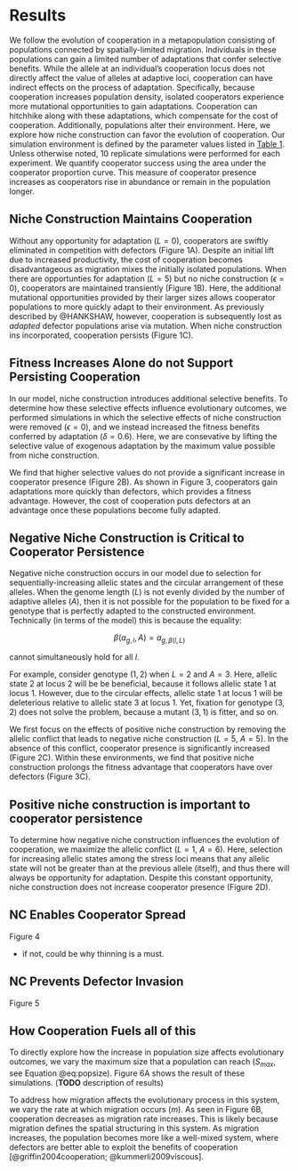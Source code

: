 # Results

We follow the evolution of cooperation in a metapopulation consisting of populations connected by spatially-limited migration.
Individuals in these populations can gain a limited number of adaptations that confer selective benefits.
While the allele at an individual’s cooperation locus does not directly affect the value of alleles at adaptive loci, cooperation can have indirect effects on the process of adaptation.
Specifically, because cooperation increases population density, isolated cooperators experience more mutational opportunities to gain adaptations. 
Cooperation can hitchhike along with these adaptations, which compensate for the cost of cooperation.
Additionally, populations alter their environment.
Here, we explore how niche construction can favor the evolution of cooperation.
Our simulation environment is defined by the parameter values listed in [Table 1](#tables).
Unless otherwise noted, 10 replicate simulations were performed for each experiment.
We quantify cooperator success using the area under the cooperator proportion curve.
This measure of cooperator presence increases as cooperators rise in abundance or remain in the population longer.


## Niche Construction Maintains Cooperation

Without any opportunity for adaptation ($L=0$), cooperators are swiftly eliminated in competition with defectors (Figure 1A).
Despite an initial lift due to increased productivity, the cost of cooperation becomes disadvantageous as migration mixes the initially isolated populations.
When there are opportunties for adaptation ($L=5$) but no niche construction ($\epsilon=0$), cooperators are maintained transiently (Figure 1B).
Here, the additional mutational opportunities provided by their larger sizes allows cooperator populations to more quickly adapt to their environment.
As previously described by @HANKSHAW, however, cooperation is subsequently lost as *adapted* defector populations arise via mutation.
When niche construction ins incorporated, cooperation persists (Figure 1C).


## Fitness Increases Alone do not Support Persisting Cooperation

In our model, niche construction introduces additional selective benefits.
To determine how these selective effects influence evolutionary outcomes, we performed simulations in which the selective effects of niche construction were removed ($\epsilon=0$), and we instead increased the fitness benefits conferred by adaptation ($\delta=0.6)$.
Here, we are consevative by lifting the selective value of exogenous adaptation by the maximum value possible from niche construction.

We find that higher selective values do not provide a significant increase in cooperator presence (Figure 2B).
As shown in Figure 3, cooperators gain adaptations more quickly than defectors, which provides a fitness advantage.
However, the cost of cooperation puts defectors at an advantage once these populations become fully adapted.


## Negative Niche Construction is Critical to Cooperator Persistence

Negative niche construction occurs in our model due to selection for sequentially-increasing allelic states and the circular arrangement of these alleles.
When the genome length ($L$) is not evenly divided by the number of adaptive alleles ($A$), then it is not possible for the population to be fixed for a genotype that is perfectly adapted to the constructed environment.
Technically (in terms of the model) this is because the equality: 

$$
\beta(a_{g,l}, A) = a_{g,\beta(l,L)}
$$

cannot simultaneously hold for all $l$.

For example, consider genotype $(1,2)$ when $L=2$ and $A=3$. Here, allelic state 2 at locus 2 will be be beneficial, because it follows allelic state 1 at locus 1.
However, due to the circular effects, allelic state 1 at locus 1 will be deleterious relative to allelic state 3 at locus 1.
Yet, fixation for genotype $(3,2)$ does not solve the problem, because a mutant $(3,1)$ is fitter, and so on. 

We first focus on the effects of positive niche construction by removing the allelic conflict that leads to negative niche construction ($L=5$, $A=5$).
In the absence of this conflict, cooperator presence is significantly increased (Figure 2C).
Within these environments, we find that positive niche construction prolongs the fitness advantage that cooperators have over defectors (Figure 3C).


## Positive niche construction is important to cooperator persistence

To determine how negative niche construction influences the evolution of cooperation, we maximize the allelic conflict ($L=1$, $A=6$).
Here, selection for increasing allelic states among the stress loci means that any allelic state will not be greater than at the previous allele (itself), and thus there will always be opportunity for adaptation.
Despite this constant opportunity, niche construction does not increase cooperator presence (Figure 2D).


## NC Enables Cooperator Spread

Figure 4
- if not, could be why thinning is a must.


## NC Prevents Defector Invasion

Figure 5


## How Cooperation Fuels all of this

To directly explore how the increase in population size affects evolutionary outcomes, we vary the maximum size that a population can reach ($S_{max}$, see Equation @eq:popsize). Figure 6A shows the result of these simulations. (**TODO** description of results)

To address how migration affects the evolutionary process in this system, we vary the rate at which migration occurs ($m$). As seen in Figure 6B, cooperation decreases as migration rate increases. This is likely because migration defines the spatial structuring in this system. As migration increases, the population becomes more like a well-mixed system, where defectors are better able to exploit the benefits of cooperation [@griffin2004cooperation; @kummerli2009viscous].
